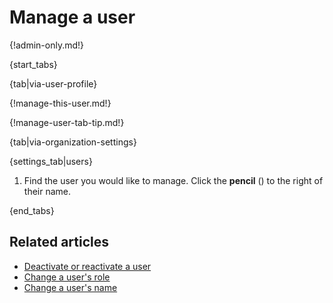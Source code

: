 # Manage a user

{!admin-only.md!}

{start_tabs}

{tab|via-user-profile}

{!manage-this-user.md!}

{!manage-user-tab-tip.md!}

{tab|via-organization-settings}

{settings_tab|users}

1. Find the user you would like to manage. Click the **pencil**
   (<i class="fa fa-pencil"></i>) to the right of their name.

{end_tabs}

## Related articles

* [Deactivate or reactivate a user](/help/deactivate-or-reactivate-a-user)
* [Change a user's role](/help/change-a-users-role)
* [Change a user's name](/help/change-a-users-name)

